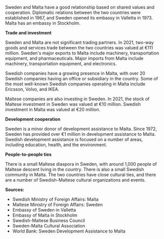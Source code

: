   

Sweden and Malta have a good relationship based on shared values and cooperation. Diplomatic relations between the two countries were established in 1967, and Sweden opened its embassy in Valletta in 1973. Malta has an embassy in Stockholm.

**Trade and investment**

Sweden and Malta are not significant trading partners. In 2021, two-way goods and services trade between the two countries was valued at €111 million. Sweden's major exports to Malta include machinery, transportation equipment, and pharmaceuticals. Major imports from Malta include machinery, transportation equipment, and electronics.

Swedish companies have a growing presence in Malta, with over 20 Swedish companies having an office or subsidiary in the country. Some of the most well-known Swedish companies operating in Malta include Ericsson, Volvo, and IKEA.

Maltese companies are also investing in Sweden. In 2021, the stock of Maltese investment in Sweden was valued at €10 million. Swedish investment in Malta was valued at €20 million.

**Development cooperation**

Sweden is a minor donor of development assistance to Malta. Since 1972, Sweden has provided over €1 million in development assistance to Malta. Swedish development assistance is focused on a number of areas, including education, health, and the environment.

**People-to-people ties**

There is a small Maltese diaspora in Sweden, with around 1,000 people of Maltese descent living in the country. There is also a small Swedish community in Malta. The two countries have close cultural ties, and there are a number of Swedish-Maltese cultural organizations and events.

**Sources:**

- Swedish Ministry of Foreign Affairs: Malta
- Maltese Ministry of Foreign Affairs: Sweden
- Embassy of Sweden in Valletta
- Embassy of Malta in Stockholm
- Swedish-Maltese Business Council
- Sweden-Malta Cultural Association
- World Bank: Sweden Development Assistance to Malta